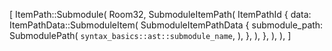 [
    ItemPath::Submodule(
        Room32,
        SubmoduleItemPath(
            ItemPathId {
                data: ItemPathData::SubmoduleItem(
                    SubmoduleItemPathData {
                        submodule_path: SubmodulePath(
                            `syntax_basics::ast::submodule_name`,
                        ),
                    },
                ),
            },
        ),
    ),
]